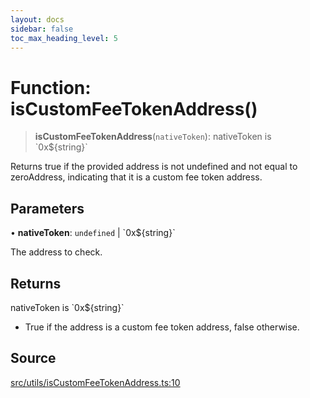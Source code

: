 ```yaml
---
layout: docs
sidebar: false
toc_max_heading_level: 5
---
```


# Function: isCustomFeeTokenAddress()

> **isCustomFeeTokenAddress**(`nativeToken`): nativeToken is \`0x$\{string\}\`

Returns true if the provided address is not undefined and not equal to
zeroAddress, indicating that it is a custom fee token address.

## Parameters

• **nativeToken**: `undefined` \| \`0x$\{string\}\`

The address to check.

## Returns

nativeToken is \`0x$\{string\}\`

- True if the address is a custom fee token address, false otherwise.

## Source

[src/utils/isCustomFeeTokenAddress.ts:10](https://github.com/anegg0/arbitrum-orbit-sdk/blob/b24cbe9cd68eb30d18566196d2c909bd4086db10/src/utils/isCustomFeeTokenAddress.ts#L10)
